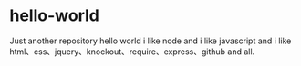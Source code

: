 # hello-world
Just another repository
hello world i like node and i like javascript and i like html、css、jquery、knockout、require、express、github and all.
